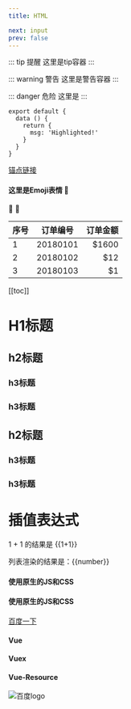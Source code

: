 ```yaml
---
title: HTML

next: input
prev: false
---
```


::: tip 提醒
这里是tip容器
:::

::: warning 警告
这里是警告容器
:::

::: danger 危险
这里是
:::

``` js{2}
export default {
  data () {
    return {
      msg: 'Highlighted!'
    }
  }
}
```
[锚点链接](/html#H1标题)
#### 这里是Emoji表情 :tada:
:100: :rocket:

| 序号          | 订单编号      | 订单金额|
| -------------|:-------------:| ------:|
| 1             | 20180101     | $1600  |
| 2             | 20180102     |   $12  |
| 3             | 20180103     |    $1  |
[[toc]]

# H1标题

## h2标题
### h3标题
### h3标题

## h2标题
### h3标题
### h3标题


# 插值表达式
1 + 1 的结果是 {{1+1}}

列表渲染的结果是：<span v-for="number in 5">{{number}}</span>

<!--样式内容-->
<style>
.box {
  width: 100%;
  height: 100px;
  line-height: 100px;
  text-align: center;
  color: #fff;
  background-color: #58a;
}
</style>

<!--.md内容-->
#### 使用原生的JS和CSS
<div id="container"></div>

<!--js内容-->
<script>
window.onload = function() {
  var dom = document.getElementById('container');
  dom.innerHTML = 'box content'
  dom.className = 'box'
}
</script>


<!--样式内容-->
<style lang="stylus">
.box
  width: 100%
  height: 100px
  line-height: 100px
  text-align: center
  color: #fff
  background-color: #fb3
</style>

<!--.md内容-->
#### 使用原生的JS和CSS
<div id="container"></div>

<!--js内容-->
<script>
window.onload = function() {
  var dom = document.getElementById('container');
  dom.innerHTML = 'box content'
  dom.className = 'box'
}
</script>


[百度一下](https://www.baidu.com)


#### Vue <Badge text="2.5.0+"/> 
#### Vuex <Badge text="beta" type="warn" vertical="top"/> 
#### Vue-Resource<Badge text="废弃" vertical="middle" type="error"/>

![百度logo](https://www.baidu.com/logo.png)